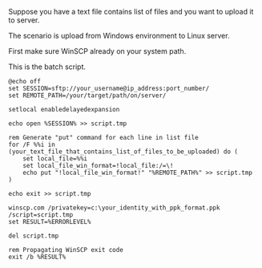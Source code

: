 Suppose you have a text file contains list of files and you want to upload it to server.

The scenario is upload from Windows environment to Linux server.

First make sure WinSCP already on your system path.

This is the batch script.
```
@echo off
set SESSION=sftp://your_username@ip_address:port_number/
set REMOTE_PATH=/your/target/path/on/server/
 
setlocal enabledelayedexpansion

echo open %SESSION% >> script.tmp
 
rem Generate "put" command for each line in list file
for /F %%i in (your_text_file_that_contains_list_of_files_to_be_uploaded) do (
	set local_file=%%i
	set local_file_win_format=!local_file:/=\!
	echo put "!local_file_win_format!" "%REMOTE_PATH%" >> script.tmp
)
 
echo exit >> script.tmp
 
winscp.com /privatekey=c:\your_identity_with_ppk_format.ppk /script=script.tmp
set RESULT=%ERRORLEVEL%
 
del script.tmp
 
rem Propagating WinSCP exit code
exit /b %RESULT%
```
